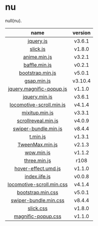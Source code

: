 # nu
null(nu).

| name | version |
|:---:|:---:|
|[jquery.js](https://cdnjs.cloudflare.com/ajax/libs/jquery/3.6.1/jquery.js) |v3.6.1 |
|[slick.js](http://kenwheeler.github.io) |v1.8.0 |
|[anime.min.js](https://cdnjs.cloudflare.com/ajax/libs/animejs/3.2.1/anime.min.js) |v3.2.1 |
|[baffle.min.js](https://cdnjs.cloudflare.com/ajax/libs/baffle.js/0.2.1/baffle.min.js) |v0.2.1 |
|[bootstrap.min.js](https://cdnjs.cloudflare.com/ajax/libs/bootstrap/5.0.1/js/bootstrap.min.js) |v5.0.1 |
|[gsap.min.js](https://cdnjs.cloudflare.com/ajax/libs/gsap/3.10.4/gsap.min.js) |v3.10.4 |
|[jquery.magnific-popup.js](https://cdnjs.cloudflare.com/ajax/libs/magnific-popup.js/1.1.0/jquery.magnific-popup.min.js) |v1.1.0 |
|[jquery.min.js](https://cdnjs.cloudflare.com/ajax/libs/jquery/3.6.1/jquery.min.js) |v3.6.1 |
|[locomotive-scroll.min.js](https://cdn.jsdelivr.net/npm/locomotive-scroll@4.1.4/dist/locomotive-scroll.min.js) |v4.1.4 |
|[mixitup.min.js](https://cdnjs.cloudflare.com/ajax/libs/mixitup/3.3.1/mixitup.min.js) |v3.3.1 |
|[scrollreveal.min.js](https://cdnjs.cloudflare.com/ajax/libs/scrollReveal.js/4.0.9/scrollreveal.min.js) |v4.0.9 |
|[swiper-bundle.min.js](https://cdnjs.cloudflare.com/ajax/libs/Swiper/8.4.4/swiper-bundle.min.js) |v8.4.4 |
|[t.min.js](https://mn.tn) |v1.3.1 |
|[TweenMax.min.js](https://cdnjs.cloudflare.com/ajax/libs/gsap/2.1.3/TweenMax.min.js) |v2.1.3 |
|[wow.min.js](https://cdnjs.cloudflare.com/ajax/libs/wow/1.1.2/wow.min.js) |v1.1.2 |
|[three.min.js](https://cdnjs.cloudflare.com/ajax/libs/three.js/108/three.min.js) |r108 |
|[hover-effect.umd.js](https://cdn.jsdelivr.net/npm/hover-effect@1.1.0/dist/hover-effect.umd.js) |v1.1.0 |
|[index.iife.js](https://cdn.jsdelivr.net/npm/circular-revealer@0.0.8/dist/index.iife.js) |v0.0.8 |
|[locomotive-scroll.min.css](https://cdn.jsdelivr.net/npm/locomotive-scroll@4.1.4/dist/locomotive-scroll.min.css)|v4.1.4 |
|[bootstrap.min.css](https://cdnjs.cloudflare.com/ajax/libs/bootstrap/5.0.1/css/bootstrap.min.css) |v5.0.1 |
|[swiper-bundle.min.css](https://cdnjs.cloudflare.com/ajax/libs/Swiper/8.4.4/swiper-bundle.css) |v8.4.4 |
|[slick.css](http://kenwheeler.github.io) |v1.8.0 |
|[magnific-popup.css](https://cdnjs.cloudflare.com/ajax/libs/magnific-popup.js/1.1.0/magnific-popup.css) |v1.1.0 |